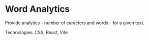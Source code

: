 # Word Analytics

Provide analytics - number of caracters and words - for a given text.

Technologies: CSS, React, Vite

